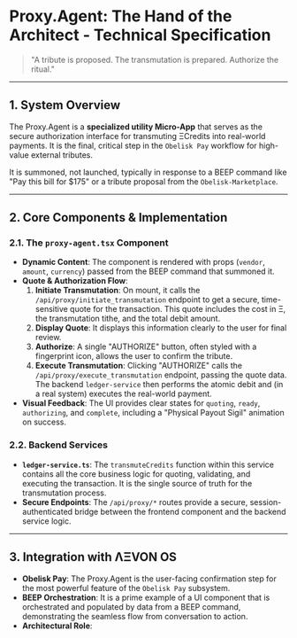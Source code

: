 # Proxy.Agent: The Hand of the Architect - Technical Specification

> "A tribute is proposed. The transmutation is prepared. Authorize the ritual."

---

## 1. System Overview

The Proxy.Agent is a **specialized utility Micro-App** that serves as the secure authorization interface for transmuting ΞCredits into real-world payments. It is the final, critical step in the `Obelisk Pay` workflow for high-value external tributes.

It is summoned, not launched, typically in response to a BEEP command like "Pay this bill for $175" or a tribute proposal from the `Obelisk-Marketplace`.

---

## 2. Core Components & Implementation

### 2.1. The `proxy-agent.tsx` Component
- **Dynamic Content**: The component is rendered with props (`vendor`, `amount`, `currency`) passed from the BEEP command that summoned it.
- **Quote & Authorization Flow**:
  1.  **Initiate Transmutation**: On mount, it calls the `/api/proxy/initiate_transmutation` endpoint to get a secure, time-sensitive quote for the transaction. This quote includes the cost in Ξ, the transmutation tithe, and the total debit amount.
  2.  **Display Quote**: It displays this information clearly to the user for final review.
  3.  **Authorize**: A single "AUTHORIZE" button, often styled with a fingerprint icon, allows the user to confirm the tribute.
  4.  **Execute Transmutation**: Clicking "AUTHORIZE" calls the `/api/proxy/execute_transmutation` endpoint, passing the quote data. The backend `ledger-service` then performs the atomic debit and (in a real system) executes the real-world payment.
- **Visual Feedback**: The UI provides clear states for `quoting`, `ready`, `authorizing`, and `complete`, including a "Physical Payout Sigil" animation on success.

### 2.2. Backend Services
- **`ledger-service.ts`**: The `transmuteCredits` function within this service contains all the core business logic for quoting, validating, and executing the transaction. It is the single source of truth for the transmutation process.
- **Secure Endpoints**: The `/api/proxy/*` routes provide a secure, session-authenticated bridge between the frontend component and the backend service logic.

---

## 3. Integration with ΛΞVON OS

- **Obelisk Pay**: The Proxy.Agent is the user-facing confirmation step for the most powerful feature of the `Obelisk Pay` subsystem.
- **BEEP Orchestration**: It is a prime example of a UI component that is orchestrated and populated by data from a BEEP command, demonstrating the seamless flow from conversation to action.
- **Architectural Role**: